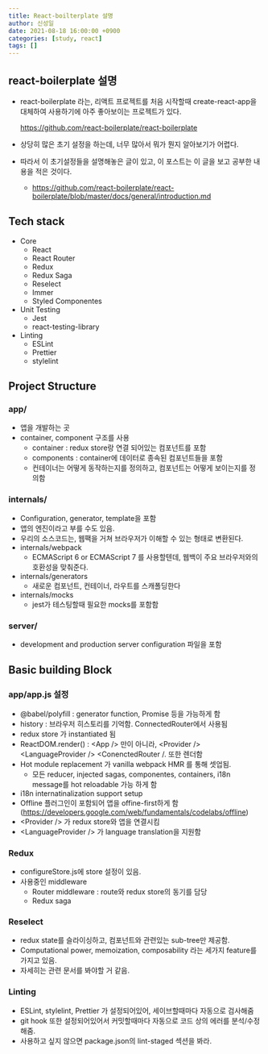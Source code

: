 ```yaml
---
title: React-boilterplate 설명
author: 신성일
date: 2021-08-18 16:00:00 +0900
categories: [study, react]
tags: []
---
```


## react-boilerplate 설명

- react-boilerplate 라는, 리액트 프로젝트를 처음 시작할때 create-react-app을 대체하여 사용하기에 아주 좋아보이는 프로젝트가 있다.

  https://github.com/react-boilerplate/react-boilerplate

- 상당히 많은 초기 설정을 하는데, 너무 많아서 뭐가 뭔지 알아보기가 어렵다.

- 따라서 이 초기설정들을 설명해놓은 글이 있고, 이 포스트는 이 글을 보고 공부한 내용을 적은 것이다.

  - https://github.com/react-boilerplate/react-boilerplate/blob/master/docs/general/introduction.md

## Tech stack

- Core
  - React
  - React Router
  - Redux
  - Redux Saga
  - Reselect
  - Immer
  - Styled Componentes
- Unit Testing
  - Jest
  - react-testing-library
- Linting
  - ESLint
  - Prettier
  - stylelint

## Project Structure

### app/

- 앱을 개발하는 곳
- container, component 구조를 사용
  - container : redux store랑 연결 되어있는 컴포넌트를 포함
  - components : container에 데이터로 종속된 컴포넌트들을 포함
  - 컨테이너는 어떻게 동작하는지를 정의하고, 컴포넌트는 어떻게 보이는지를 정의함

### internals/

- Configuration, generator, template을 포함
- 앱의 엔진이라고 부를 수도 있음.
- 우리의 소스코드는, 웹팩을 거쳐 브라우저가 이해할 수 있는 형태로 변환된다.
- internals/webpack
  - ECMAScript 6 or ECMAScript 7 를 사용할텐데, 웹백이 주요 브라우저와의 호환성을 맞춰준다.
- internals/generators
  - 새로운 컴포넌트, 컨테이너, 라우트를 스캐폴딩한다
- internals/mocks
  - jest가 테스팅할때 필요한 mocks를 포함함

### server/

- development and production server configuration 파일을 포함

## Basic building Block

### app/app.js 설정

- @babel/polyfill : generator function, Promise 등을 가능하게 함
- history : 브라우저 히스토리를 기억함. ConnectedRouter에서 사용됨
- redux store 가 instantiated 됨
- ReactDOM.render() : \<App /\> 만이 아니라, \<Provider /> \<LanguageProvider /> \<ConenctedRouter /. 또한 렌더함
- Hot module replacement 가 vanilla webpack HMR 를 통해 셋업됨.
  - 모든 reducer, injected sagas, componentes, containers, i18n message를 hot reloadable 가능 하게 함
- i18n internatinalization support setup
- Offline 플러그인이 포함되어 앱을 offine-first하게 함(https://developers.google.com/web/fundamentals/codelabs/offline)
- \<Provider /> 가 redux store와 앱을 연결시킴
- \<LanguageProvider /> 가 language translation을 지원함

### Redux

- configureStore.js에 store 설정이 있음.
- 사용중인 middleware
  - Router middleware : route와 redux store의 동기를 담당
  - Redux saga

### Reselect

- redux state를 슬라이싱하고, 컴포넌트와 관련있는 sub-tree만 제공함.
- Computational power, memoization, composability 라는 세가지 feature를 가지고 있음.
- 자세히는 관련 문서를 봐야할 거 같음.

### Linting

- ESLint, stylelint, Prettier 가 설정되어있어, 세이브할때마다 자동으로 검사해줌
- git hook 또한 설정되어있어서 커밋할때마다 자동으로 코드 상의 에러를 분석/수정 해줌.
- 사용하고 싶지 않으면 package.json의 lint-staged 섹션을 봐라.
